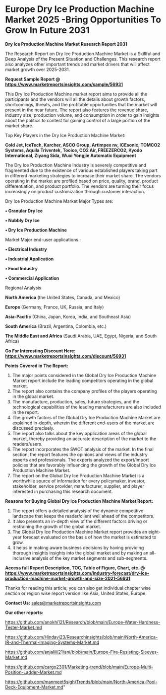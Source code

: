 # Europe Dry Ice Production Machine Market 2025 -Bring Opportunities To Grow In Future 2031

<strong>Dry Ice Production Machine Market Research Report 2031</strong>

The Research Report on Dry Ice Production Machine Market is a Skillful and Deep Analysis of the Present Situation and Challenges. This research report also analyzes other important trends and market drivers that will affect market growth over 2025-2031.

<strong>Request Sample Report @ <a href=https://www.marketreportsinsights.com/sample/56931>https://www.marketreportsinsights.com/sample/56931</a></strong>

This Dry Ice Production Machine market report aims to provide all the participants and the vendors will all the details about growth factors, shortcomings, threats, and the profitable opportunities that the market will present in the near future. The report also features the revenue share, industry size, production volume, and consumption in order to gain insights about the politics to contest for gaining control of a large portion of the market share.

Top Key Players in the Dry Ice Production Machine Market:

<strong>Cold Jet, IceTech, Karcher, ASCO Group, Artimpex nv, ICEsonic, TOMCO2 Systems, Aquila Triventek, Tooice, CO2 Air, FREEZERCO2, Kyodo International, Ziyang Sida, Wuxi Yongjie Automatic Equipment</strong>

The Dry Ice Production Machine Industry is severely competitive and fragmented due to the existence of various established players taking part in different marketing strategies to increase their market share. The vendors operating in the market are profiled based on price, quality, brand, product differentiation, and product portfolio. The vendors are turning their focus increasingly on product customization through customer interaction.

Dry Ice Production Machine Market Major Types are:

<strong>• Granular Dry Ice

• Nubbly Dry Ice

• Dry Ice Production Machine</strong>

Market Major end-user applications :

<strong>• Electrical Industry

• Industrial Application

• Food Industry

• Commercial Application</strong>

Regional Analysis

</u><strong><b>North America</b></strong> (the United States, Canada, and Mexico)

<strong><b>Europe </b></strong>(Germany, France, UK, Russia, and Italy)

<strong><b>Asia-Pacific</b></strong> (China, Japan, Korea, India, and Southeast Asia)

<strong><b>South America</b></strong> (Brazil, Argentina, Colombia, etc.)

<strong><b>The Middle East and Africa</b></strong> (Saudi Arabia, UAE, Egypt, Nigeria, and South Africa)

<strong>Go For Interesting Discount Here: <a href=https://www.marketreportsinsights.com/discount/56931>https://www.marketreportsinsights.com/discount/56931</a></strong>

<strong>Points Covered in The Report:</strong>
<ol>
  <li>The major points considered in the Global Dry Ice Production Machine Market report include the leading competitors operating in the global market.</li>
  <li>The report also contains the company profiles of the players operating in the global market.</li>
  <li>The manufacture, production, sales, future strategies, and the technological capabilities of the leading manufacturers are also included in the report.</li>
  <li>The growth factors of the Global Dry Ice Production Machine Market are explained in-depth, wherein the different end-users of the market are discussed precisely.</li>
  <li>The report also talks about the key application areas of the global market, thereby providing an accurate description of the market to the readers/users.</li>
  <li>The report incorporates the SWOT analysis of the market. In the final section, the report features the opinions and views of the industry experts and professionals. The experts analyzed the export/import policies that are favorably influencing the growth of the Global Dry Ice Production Machine Market.</li>
  <li>The report on the Global Dry Ice Production Machine Market is a worthwhile source of information for every policymaker, investor, stakeholder, service provider, manufacturer, supplier, and player interested in purchasing this research document.</li>
</ol>
<strong>Reasons for Buying Global Dry Ice Production Machine Market Report:</strong>

<ol>
  <li>The report offers a detailed analysis of the dynamic competitive landscape that keeps the reader/client well ahead of the competitors.</li>
  <li>It also presents an in-depth view of the different factors driving or restraining the growth of the global market.</li>
  <li>The Global Dry Ice Production Machine Market report provides an eight-year forecast evaluated on the basis of how the market is estimated to grow.</li>
  <li>It helps in making aware business decisions by having providing thorough insights insights into the global market and by making an all-inclusive analysis of the key market segments and sub-segments.</li>
</ol>
<strong>Access full Report Description, TOC, Table of Figure, Chart, etc. @ <a href=https://www.marketreportsinsights.com/industry-forecast/dry-ice-production-machine-market-growth-and-size-2021-56931>https://www.marketreportsinsights.com/industry-forecast/dry-ice-production-machine-market-growth-and-size-2021-56931</a></strong>


Thanks for reading this article; you can also get individual chapter wise section or region wise report version like Asia, United States, Europe.

<strong>Contact Us:</strong>
sales@marketreportsinsights.com

<strong>Our other reports:</strong>

<a href=https://github.com/anokhi121/Research/blob/main/Europe-Water-Hardness-Tester-Market.md>https://github.com/anokhi121/Research/blob/main/Europe-Water-Hardness-Tester-Market.md</a>

<a href=https://github.com/Hindavi23/Researchinsights/blob/main/North-America-IR-and-Thermal-Imaging-Systems-Market.md>https://github.com/Hindavi23/Researchinsights/blob/main/North-America-IR-and-Thermal-Imaging-Systems-Market.md</a>

<a href=https://github.com/anjaliiii21/ani/blob/main/Europe-Fire-Resisting-Sleeves-Market.md>https://github.com/anjaliiii21/ani/blob/main/Europe-Fire-Resisting-Sleeves-Market.md</a>

<a href=https://github.com/cargo2301/Marketing-trend/blob/main/Europe-Multi-Position-Ladder-Market.md>https://github.com/cargo2301/Marketing-trend/blob/main/Europe-Multi-Position-Ladder-Market.md</a>

<a href=https://github.com/manmeet5sigh/Trends/blob/main/North-America-Pool-Deck-Equipment-Market.md>https://github.com/manmeet5sigh/Trends/blob/main/North-America-Pool-Deck-Equipment-Market.md</a>"
